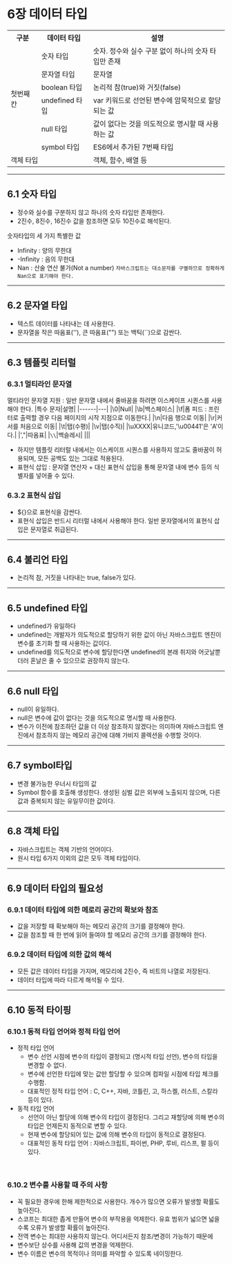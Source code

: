 # 6장 데이터 타입

<table>
<th>구분</th>
<th>데이터 타입</th>
<th> 설명</th>
<tr>
  <td rowspan = 6>첫번째 칸</td>
	<td>숫자 타입</td>
  <td>숫자. 정수와 실수 구분 없이 하나의 숫자 타입만 존재</td>
</tr>
<tr>
<td>문자열 타입</td>
<td>문자열</td>
</tr>
<tr>
<td>boolean 타입</td>
<td>논리적 참(true)와 거짓(false)</td>
</tr>
<tr>
<td>undefined 타입</td>
<td>var 키워드로 선언된 변수에 암묵적으로 할당되는 값</td>
</tr>
<tr>
<td>null 타입</td>
<td>값이 없다는 것을 의도적으로 명시할 때 사용하는 값</td>
</tr>
<tr>
<td>symbol 타입</td>
<td>ES6에서 추가된 7번째 타입</td>
</tr>
<tr>
<td colspan=2>객체 타입</td>
<td>객체, 함수, 배열 등</td>
</tr>
</table>

---

## 6.1 숫자 타입

- 정수와 실수를 구분하지 않고 하나의 숫자 타입만 존재한다.
- 2진수, 8진수, 16진수 값을 참조하면 모두 10진수로 해석된다.

숫자타입의 세 가지 특별한 값

- Infinity : 양의 무한대
- -Infinity : 음의 무한대
- Nan : 산술 연산 불가(Not a number)
  `자바스크립트는 대소문자를 구별하므로 정확하게 Nan으로 표기해야 한다.`

---

## 6.2 문자열 타입

- 텍스트 데이터를 나타내는 데 사용한다.
- 문자열을 작은 따옴표(''), 큰 따옴표("") 또는 백틱(``)으로 감싼다.

---

## 6.3 템플릿 리터럴

### 6.3.1 멀티라인 문자열

멀티라인 문자열 지원 : 일반 문자열 내에서 줄바꿈을 하려면 이스케이프 시퀀스를 사용해야 한다.
|특수 문자|설명|
|------|---|
|\0|Null|
|\b|백스페이스|
|\f|폼 피드 : 프린터로 출력할 경우 다음 페이지의 시작 지점으로 이동한다.|
|\n|다음 행으로 이동|
|\r|커서를 처음으로 이동|
|\t|탭(수평)|
|\v|탭(수직)|
|\uXXXX|유니코드,'\u00441'은 'A'이다.|
|\',\"|따옴표|
|`\\`|백슬레시|
|||

- 하지만 템플릿 리터럴 내에서는 이스케이프 시퀀스를 사용하지 않고도 줄바꿈이 허용되며, 모든 공백도 있는 그대로 적용된다.
- 표현식 삽입 : 문자열 연산자 + 대신 표현식 삽입을 통해 문자열 내에 변수 등의 식별자를 넣어줄 수 있다.

### 6.3.2 표현식 삽입

- ${}으로 표현식을 감싼다.
- 표현식 삽입은 반드시 리터럴 내에서 사용해야 한다. 일반 문자열에서의 표현식 삽입은 문자열로 취급된다.

---

## 6.4 불리언 타입

- 논리적 참, 거짓을 나타내는 true, false가 있다.

---

## 6.5 undefined 타입

- undefined가 유일하다
- undefined는 개발자가 의도적으로 할당하기 위한 값이 아닌 자바스크립트 엔진이 변수를 초기화 할 때 사용하는 값이다.
- undefined를 의도적으로 변수에 할당한다면 undefined의 본래 취지와 어긋날뿐더러 혼날은 줄 수 있으므로 권장하지 않는다.

---

## 6.6 null 타입

- null이 유일하다.
- null은 변수에 값이 없다는 것을 의도적으로 명시할 때 사용한다.
- 변수가 이전에 참조하던 값을 더 이상 참조하지 않겠다는 의미하며 자바스크립트 엔진에서 참조하지 않는 메모리 공간에 대해 가비지 콜렉션을 수행할 것이다.

---

## 6.7 symbol타입

- 변경 불가능한 우너시 타입의 값
- Symbol 함수를 호출해 생성한다. 생성된 심벌 값은 외부에 노출되지 않으며, 다른 값과 중복되지 않는 유일무이한 값이다.

---

## 6.8 객체 타입

- 자바스크립트는 객체 기반의 언어이다.
- 원시 타입 6가지 이외의 값은 모두 객체 타입이다.

---

## 6.9 데이터 타입의 필요성

### 6.9.1 데이터 타입에 의한 메로리 공간의 확보와 참조

- 값을 저장할 때 확보해야 하는 메모리 공간의 크기를 결정해야 한다.
- 값을 참조할 때 한 번에 읽어 들여야 할 메모리 공간의 크기를 결정해야 한다.

### 6.9.2 데이터 타입에 의한 값의 해석

- 모든 값은 데이터 타입을 가지며, 메모리에 2진수, 즉 비트의 나열로 저장된다.
- 데이터 타입에 따라 다르게 해석될 수 있다.

---

## 6.10 동적 타이핑

### 6.10.1 동적 타입 언어와 정적 타입 언어

- 정적 타입 언어
  - 변수 선언 시점에 변수의 타입이 결정되고 (명시적 타입 선언), 변수의 타입을 변경할 수 없다.
  - 변수에 선언한 타입에 맞는 값만 할당할 수 있으며 컴파일 시점에 타입 체크를 수행함.
  - 대표적인 정적 타입 언어 : C, C++, 자바, 코틀린, 고, 하스켈, 러스트, 스칼라 등이 있다.
- 동적 타입 언어
  - 선언이 아닌 할당에 의해 변수의 타입이 결정된다. 그리고 재할당에 의해 변수의 타입은 언제든지 동적으로 변할 수 있다.
  - 현재 변수에 할당되어 있는 값에 의해 변수의 타입이 동적으로 결정된다.
  - 대표적인 동적 타입 언어 : 자바스크립트, 파이썬, PHP, 루비, 리스프, 펄 등이 있다.

<br/>

### 6.10.2 변수를 사용할 때 주의 사항

- 꼭 필요한 경우에 한해 제한적으로 사용한다. 개수가 많으면 오류가 발생할 확률도 높아진다.
- 스코프는 최대한 좁게 만들어 변수의 부작용을 억제한다. 유효 범위가 넓으면 넓을수록 오류가 발생할 확률이 높아진다.
- 전역 변수는 최대한 사용하지 않는다. 어디서든지 참조/변경이 가능하기 때문에
- 변수보단 상수를 사용해 값의 변경을 억제한다.
- 변수 이름은 변수의 목적이나 의미를 파악할 수 있도록 네이밍한다.
